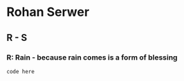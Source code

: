 # Rohan Serwer
## R - S
### R: Rain - because rain comes is a form of blessing

````
code here
````
